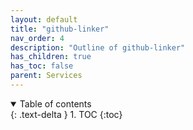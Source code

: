 ```yaml
---
layout: default
title: "github-linker"
nav_order: 4
description: "Outline of github-linker"
has_children: true
has_toc: false
parent: Services
---
```


<details open markdown="block">
  <summary>
    Table of contents
  </summary>
  {: .text-delta }
1. TOC
{:toc}
</details>